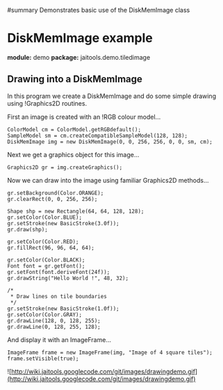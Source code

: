 ﻿#summary Demonstrates basic use of the DiskMemImage class

# DiskMemImage example #

**module:** demo
**package:** jaitools.demo.tiledimage

## Drawing into a DiskMemImage ##

In this program we create a DiskMemImage and do some simple drawing using !Graphics2D routines.

First an image is created with an !RGB colour model...
```
ColorModel cm = ColorModel.getRGBdefault();
SampleModel sm = cm.createCompatibleSampleModel(128, 128);
DiskMemImage img = new DiskMemImage(0, 0, 256, 256, 0, 0, sm, cm);
```

Next we get a graphics object for this image...
```
Graphics2D gr = img.createGraphics();
```

Now we can draw into the image using familiar Graphics2D methods...
```
gr.setBackground(Color.ORANGE);
gr.clearRect(0, 0, 256, 256);

Shape shp = new Rectangle(64, 64, 128, 128);
gr.setColor(Color.BLUE);
gr.setStroke(new BasicStroke(3.0f));
gr.draw(shp);

gr.setColor(Color.RED);
gr.fillRect(96, 96, 64, 64);

gr.setColor(Color.BLACK);
Font font = gr.getFont();
gr.setFont(font.deriveFont(24f));
gr.drawString("Hello World !", 48, 32);

/*
 * Draw lines on tile boundaries
 */
gr.setStroke(new BasicStroke(1.0f));
gr.setColor(Color.GRAY);
gr.drawLine(128, 0, 128, 255);
gr.drawLine(0, 128, 255, 128);
```

And display it with an ImageFrame...
```
ImageFrame frame = new ImageFrame(img, "Image of 4 square tiles");
frame.setVisible(true);
```

![http://wiki.jaitools.googlecode.com/git/images/drawingdemo.gif](http://wiki.jaitools.googlecode.com/git/images/drawingdemo.gif)